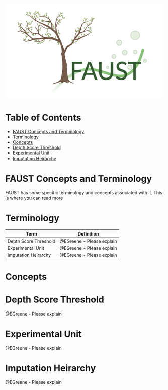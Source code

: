 ![faust_logo](images/logos/faust_logo.png)

# Table of Contents

<!-- START doctoc generated TOC please keep comment here to allow auto update -->
<!-- DON'T EDIT THIS SECTION, INSTEAD RE-RUN doctoc TO UPDATE -->

-   [FAUST Concepts and Terminology](#faust-concepts-and-terminology)
-   [Terminology](#terminology)
-   [Concepts](#concepts)
-   [Depth Score Threshold](#depth-score-threshold)
-   [Experimental Unit](#experimental-unit)
-   [Imputation Heirarchy](#imputation-heirarchy)

<!-- END doctoc generated TOC please keep comment here to allow auto update -->

# FAUST Concepts and Terminology

FAUST has some specific terminology and concepts associated with it. This is where you can read more

# Terminology

| Term                  | Definition                |
| --------------------- | ------------------------- |
| Depth Score Threshold | @EGreene - Please explain |
| Experimental Unit     | @EGreene - Please explain |
| Imputation Heirarchy  | @EGreene - Please explain |

# Concepts

# Depth Score Threshold

@EGreene - Please explain

# Experimental Unit

@EGreene - Please explain

# Imputation Heirarchy

@EGreene - Please explain

